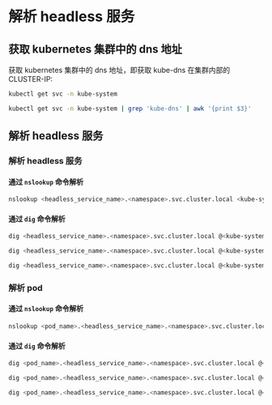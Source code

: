# 解析 headless 服务

## 获取 kubernetes 集群中的 dns 地址

获取 kubernetes 集群中的 dns 地址，即获取 kube-dns 在集群内部的 CLUSTER-IP:

```bash
kubectl get svc -n kube-system
```

```bash
kubectl get svc -n kube-system | grep 'kube-dns' | awk '{print $3}'
```

## 解析 headless 服务

### 解析 headless 服务

#### 通过 ```nslookup``` 命令解析

```bash
nslookup <headless_service_name>.<namespace>.svc.cluster.local <kube-system CLUSTER-IP>
```

#### 通过 ```dig``` 命令解析

```bash
dig <headless_service_name>.<namespace>.svc.cluster.local @<kube-system CLUSTER-IP>
```

```bash
dig <headless_service_name>.<namespace>.svc.cluster.local @<kube-system CLUSTER-IP> +nocomments +noquestion +noauthority +noadditional +nostats
```

```bash
dig <headless_service_name>.<namespace>.svc.cluster.local @<kube-system CLUSTER-IP> +short
```

### 解析 pod

#### 通过 ```nslookup``` 命令解析

```bash
nslookup <pod_name>.<headless_service_name>.<namespace>.svc.cluster.local <kube-system CLUSTER-IP>
```

#### 通过 ```dig``` 命令解析

```bash
dig <pod_name>.<headless_service_name>.<namespace>.svc.cluster.local @<kube-system CLUSTER-IP>
```

```bash
dig <pod_name>.<headless_service_name>.<namespace>.svc.cluster.local @<kube-system CLUSTER-IP> +nocomments +noquestion +noauthority +noadditional +nostats
```

```bash
dig <pod_name>.<headless_service_name>.<namespace>.svc.cluster.local @<kube-system CLUSTER-IP> +short
```

